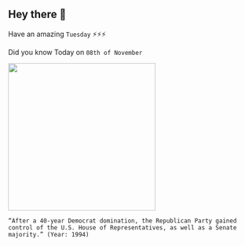 ## Hey there 👋
Have an amazing `Tuesday` ⚡⚡⚡

Did you know Today on `08th of November`
 
 [<img src="https://mediad.publicbroadcasting.net/p/shared/npr/styles/x_large/nprshared/201805/507863977.jpg" width="300" />](https://en.wikipedia.org/wiki/Republican_Revolution) 
 ```
“After a 40-year Democrat domination, the Republican Party gained control of the U.S. House of Representatives, as well as a Senate majority.” (Year: 1994)
```

